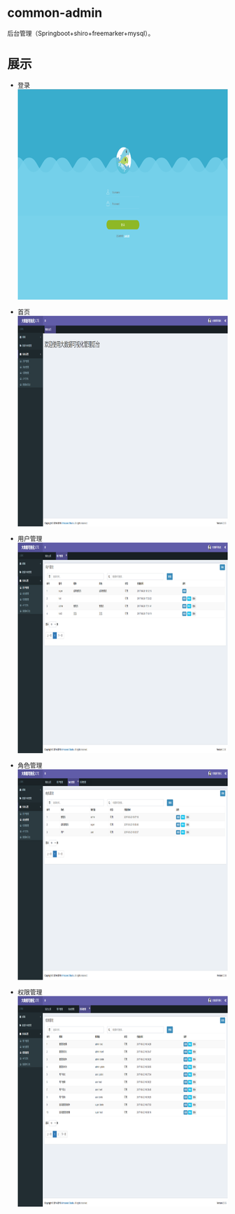 # common-admin
后台管理（Springboot+shiro+freemarker+mysql）。

# 展示
* 登录
<img height="480" src="https://github.com/NewBeeECC/common-admin/blob/master/art/login.png"/><br/>

* 首页
<img height="480" src="https://github.com/NewBeeECC/common-admin/blob/master/art/index.png"/><br/>
* 用户管理
<img height="480" src="https://github.com/NewBeeECC/common-admin/blob/master/art/user.png"/><br/>
* 角色管理
<img height="480" src="https://github.com/NewBeeECC/common-admin/blob/master/art/role.png"/><br/>
* 权限管理
<img height="480" src="https://github.com/NewBeeECC/common-admin/blob/master/art/permission.png"/><br/>